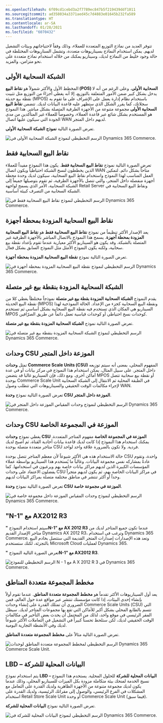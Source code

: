 ```yaml
---
ms.openlocfilehash: 6f09cd1cebd3a2f7789ec847b5f219439ddf1011
ms.sourcegitcommit: ad358034a3371aed45c7d4883e01645b232fa589
ms.translationtype: HT
ms.contentlocale: ar-SA
ms.lasthandoff: 01/28/2021
ms.locfileid: "6070432"
---
```

تتوفر العديد من نماذج التوزيع المتعددة للعملاء، وذلك وفقاً لاحتياجاتهم وبيئات التشغيل لديهم. يمكن استخدام النماذج بسيناريوهات متعددة، وتشمل السناريوهات المختلطة في حالة وجود خليط من النماذج لديك، وسيناريو يمكنك من خلاله استخدام نماذج متعددة على نحو متزامن، والمزيد.

## <a name="cloud-1st"></a>الشبكة السحابية الأولى
 
المخطط الأول والأكثر شمولاً هو **نقاط البيع (POS) السحابية الأولى**. وعلى الرغم من أنه لا يدخل بشكل كبير ضمن الأمور المتعلقة بالتوزيع، إلا أنه يغطي أجزاءً من التوزيع مثل تثبيت نقطة بيع حديثة (MPOS) باستخدام نظام إدارة يعمل على الإشراف على ما تقوم به سجلاتك، كما يقرر الشكل الذي ستظهر عليه قاعدة البيانات لديك. تتضمن **نقاط البيع السحابية الأولى** مجموعة متنوعة من الأجهزة الطرفية المتصلة بشكل مباشر. هذا النموذج هو المستخدم بشكل شائع عبر قاعدة العملاء، وخصوصاً للعملاء غير المتأكدين من مدى الجودة التي سيكون عليها اتصال WAN لديهم داخل المتجر. 

تعرض الصورة التالية **نموذج الشبكة السحابية الأولى**.

![الرسم التخطيطي لنموذج الشبكة السحابية الأولى في Dynamics 365 Commerce.](../media/cloud-first.png)
 
## <a name="cloud-pos-only"></a>نقاط البيع السحابية فقط

تعرض الصورة التالية نموذج **نقاط البيع السحابية فقط**. يكون هذا النموذج مفيداً للعملاء الذين يخططون لنسخ الشبكة احتياطياً ويكون اتصال WAN متاحاً بشكل دائم. لتمكين العمل المناسب لهذا النموذج واستخدام نقاط البيع السحابية، سيكون لديك وحدة محطة أجهزة منفصلة داخل المتجر، والتي تتصل بالأجهزة الطرفية، ثم تقوم بتوصيلها جميعاً إلى الشبكة السحابية، الأمر الذي يسمح لواجهة Retail Server ونقاط البيع السحابية في الشبكة السحابية من التصرف كبيئة أساسية. 

![الرسم التخطيطي لنموذج نقاط البيع السحابية فقط في Dynamics 365 Commerce.](../media/cloud-pos-only.png)
 
## <a name="cloud-pos-whardware-station"></a>نقاط البيع السحابية المزودة بمحطة أجهزة

يعد الإصدار الأكثر تنظيماً من نموذج **نقاط البيع السحابية فقط** هو **نقاط البيع السحابية المزودة بمحطة أجهزة**. يسمح هذا النموذج بالاتصال المباشر بالأجهزة الطرفية غير المتصلة بالشبكة. وقد يكون هو السيناريو الأكثر معيارية عندما تقوم بإعداد نقطة بيع سحابية، ولكنه يكون النموذج الأمثل مثل النموذج السابق بشكل فعال. 

تعرض الصورة التالية نموذج **نقطة البيع السحابية المزودة بمحطة أجهزة**.

![الرسم التخطيطي لنموذج نقطة البيع السحابية المزودة بمحطة أجهزة في Dynamics 365 Commerce.](../media/cloud-pos-hardware-station.png)

## <a name="cloud-wpos-offline"></a>الشبكة السحابية المزودة بنقطة بيع غير متصلة

يقدم النموذج **الشبكة السحابية المزودة بقطة بيع غير متصلة** نموذجاً مختلطاً يغطي كلا من نقطة البيع الحديثة (MPOS) ونقطة البيع السحابية كجزء من الإعداد. الحالة النموذجية لهذا السيناريو هي المكان الذي تستخدم فيه نقطة البيع السحابية بشكل أساسي ثم تستخدم MPOS كوحدات نسخ احتياطي أو كوحدات قياسية تعمل دائماً عن طريق الصرّافين.

تعرض الصورة التالية نموذج **الشبكة السحابية المزودة بنقطة بيع غير متصلة**.

![الرسم التخطيطي لنموذج الشبكة السحابية المزودة بنقطة بيع غير متصلة في Dynamics 365 Commerce.](../media/cloud-pos-offline.png) 
 
## <a name="csu-deployed-in-store"></a>وحدات CSU الموزعة داخل المتجر

تمثل **وحدات Commerce Scale Units (‏CSU)** المفهوم المحلي، بمعنى أنه سيتم توزيعه داخل المتجر. على سبيل المثال، يمكن استخدام هذا النموذج في مركز بيانات أو في عدة أماكن أخرى. ومع ذلك، فإن السيناريو غالبا قد يتضمن MPOS أو نقطة بيع سحابية تتصل بوحدة Commerce Scale Unit في الطبقة المحلية ثم الانتقال إلى الشبكة السحابية لإجراء مكالمات الوقت الحقيقي والسيناريوهات التي تتطلب وصول WAN. 

تعرض الصورة التالية نموذج **وحدة CSU الموزعة داخل المتجر**.
 
![الرسم التخطيطي لنموذج وحدات المقياس الموزعة داخل المتجر في Dynamics 365 Commerce.](../media/cloud-scale-unit-deployed-in-store.png) 

## <a name="csu-deployed-in-private-cloud"></a>وحدات CSU الموزعة في المجموعة الخاصة
 
يغطي نموذج **وحدات CSU الموزعة في المجموعة الخاصة** مفهوم المتاجر المتعددة. يمكنك استخدام هذا النموذج إذا كانت لديك قاعدة بيانات أحادية القناة، ثم أصبح لديك متاجر متعددة متصلة بوحدة CSU فردية. ولا تكون بالضرورة علاقة واحد لواحد. 

حالة الاستخدام هذه هي الأكثر شيوعاً لأن معظم المتاجر تتصل بوحدة CSU واحدة، وتقوم عادةً بمشاركه نفس مجموعة البيانات. وغالباً ما يُستخدم هذا السيناريو بواسطة عملاء المؤسسات الكبيرة الذين لديهم مراكز بيانات خاصة بهم ويرغبون في استخدامها. كما يفضلون الاعتماد على وحدات CSU في مراكز البيانات الخاصة بهم، ثم يكون لديهم متجراً وحداً أو أكثر تنتشر في مناطق مختلفة متصلة بمراكز البيانات لديهم. 

تعرض الصورة التالية نموذج **وحدة CSU الموزعة في مجموعة خاصة**.

![الرسم التخطيطي لنموذج وحدات المقياس الموزعة داخل مجموعة خاصة في Dynamics 365 Commerce.](../media/cloud-scale-unit-deployed-private-cloud.png) 

## <a name="n-1-with-ax-2012-r3"></a>"N-1" مع AX2012 R3
 
سيتم استخدام النموذج **"‏N-1" مع AX 2012 R3** عندما تكون جميع المتاجر لديك من متاجر الإصدار القديم Dynamics AX 2012 R3، وترغب في استخدام Dynamics 365 Commerce. وتعد هذه الإصدارات إصدارات المتجر القديمة التي ستتصل بخادم البيع بالتجزئة، لكنك ستستخدم Microsoft Cloud لعمليات Dynamics 365. 

تعرض الصورة التالية النموذج **"‏N-1" مع AX2012 R3**. 

![الرسم التخطيطي للنموذج N - 1 مع A X 2012 R 3 في Dynamics 365 Commerce.](../media/n1-ax2012r3.png) 

## <a name="multi-geo-cloud-topology"></a>مخطط المجموعة متعددة المناطق
   
يعد أول السيناريوهات الأكثر تقدماً هو **مخطط المجموعة متعددة المناطق**. عندما تقوم أولاً بإنشاء إحدى البيئات، إذا كانت مؤسستك تنتشر عبر مواقع عدة حول العالم، فمن الضروري أن تمتلك القدرة على إنشاء وحدات Commerce Scale Units (‏CSU) التي تتسم بالطابع المحلي بشكل أكبر للأماكن التي تقع بها مجموعات المتاجر لديك. سيظل المقر الرئيسي في موقع واحد، لذلك من المحتمل أن يحدث بعض التأخير في مكالمات الوقت الحقيقي لديك، لكن ستلحظ تحسناً كبيراً في التشغيل في التعاملات الأكثر شيوعاً لديك وفي الأنشطة التجارية اليومية.

تعرض الصورة التالية مثالاً على **مخطط المجموعة متعددة المناطق**.

![الرسم التخطيطي لمخطط المجموعة متعددة المناطق لوحدات Dynamics 365 Commerce Scale Unit.](../media/multi-geo-cloud-topology.png) 
 
## <a name="lbd--local-business-data"></a>LBD – البيانات المحلية للشركة

يتم استخدام نموذج **LBD – البيانات المحلية للشركة** للحلول المحلية. يستخدم هذا النموذج نسيج الخدمة لمنحك بيئة متكاملة مزودة بكل الميزات للسيناريو المحلي، وذلك عندما يكون لديك مجموعة متنوعة من الأجهزة الظاهرية ولديك القدرة على التعامل مع المشكلات في الفرع الرئيسي، والوصول إلى مقراتك الرئيسية، ولديك القدرة على استخدام Retail Store Scale Unit أو وحدة Commerce Scale Unit (فيما سبق).

تعرض الصورة التالية نموذج **البيانات المحلية للشركة**.


![الرسم التخطيطي لنموذج البيانات المحلية للشركة في Dynamics 365 Commerce.](../media/local-business-data-pattern.png)


